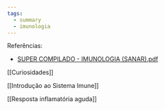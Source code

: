 ```yaml
---
tags:
  - summary
  - imunologia
---
```

Referências:
* [SUPER COMPILADO - IMUNOLOGIA (SANAR).pdf](https://1drv.ms/b/s!AtT1UeiE5rswhMwWxYAj-IJXHkAeow?e=r2IT6Z)

[[Curiosidades]]

[[Introdução ao Sistema Imune]]

[[Resposta inflamatória aguda]]
